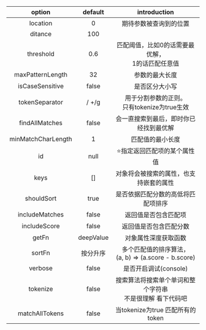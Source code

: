 |       option       |  default  |                         introduction                         |
| :----------------: | :-------: | :----------------------------------------------------------: |
|      location      |     0     |                    期待参数被查询到的位置                    |
|      ditance       |    100    |                                                              |
|     threshold      |    0.6    |     匹配阈值，比如0的话需要最优解，<br />1的话匹配任意值     |
|  maxPatternLength  |    32     |                        参数的最大长度                        |
|  isCaseSensitive   |   false   |                        是否区分大小写                        |
|   tokenSeparator   |   / +/g   |       用于分割参数的正则。<br />只有tokenize为true生效       |
|   findAllMatches   |   false   |            会一直搜索到最后，即时你已经找到最优解            |
| minMatchCharLength |     1     |                       匹配值的最小长度                       |
|         id         |   null    |                 ⭐️指定返回匹配项的某个属性值                  |
|        keys        |    []     |            对象将会被搜索的属性，也支持嵌套的属性            |
|     shouldSort     |   true    |              是否依据匹配分数的高低将匹配项排序              |
|   includeMatches   |   false   |                     返回值是否包含匹配项                     |
|    includeScore    |   false   |                    返回值是否包含匹配分数                    |
|       getFn        | deepValue |                     对象属性深度获取函数                     |
|       sortFn       | 按分升序  |  多个匹配值的排序算法，<br />(a, b) => (a.score - b.score)   |
|      verbose       |   false   |                    是否开启调试(console)                     |
|      tokenize      |   false   | 搜索算法将搜索单个单词和整个字符串<br />不是很理解 看下代码吧 |
|   matchAllTokens   |   false   |               当tokenize为true 匹配所有的token               |